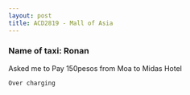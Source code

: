```yaml
---
layout: post
title: ACD2819 - Mall of Asia
---
```


### Name of taxi: Ronan

Asked me to Pay 150pesos from Moa to Midas Hotel

```Over charging```

